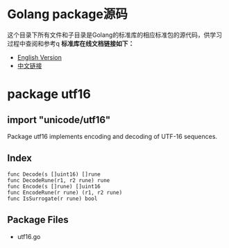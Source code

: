 # Golang package源码
这个目录下所有文件和子目录是Golang的标准库的相应标准包的源代码，供学习过程中查阅和参考q 
**标准库在线文档链接如下：**  
- [English Version](https://godoc.org/)
- [中文链接](http://docscn.studygolang.com/pkg/)
  
# package utf16
## import "unicode/utf16"

Package utf16 implements encoding and decoding of UTF-16 sequences.

## Index
```
func Decode(s []uint16) []rune
func DecodeRune(r1, r2 rune) rune
func Encode(s []rune) []uint16
func EncodeRune(r rune) (r1, r2 rune)
func IsSurrogate(r rune) bool
```

## Package Files
- utf16.go
  
